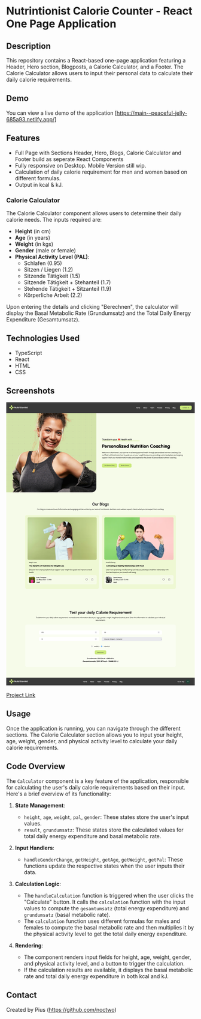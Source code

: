 # Nutrintionist Calorie Counter - React One Page Application

## Description

This repository contains a React-based one-page application featuring a Header, Hero section, Blogposts, a Calorie Calculator, and a Footer. The Calorie Calculator allows users to input their personal data to calculate their daily calorie requirements.

## Demo

You can view a live demo of the application [https://main--peaceful-jelly-685a93.netlify.app/]

## Features

- Full Page with Sections Header, Hero, Blogs, Calorie Calculator and Footer build as seperate React Components
- Fully responsive on Desktop. Mobile Version still wip.
- Calculation of daily calorie requirement for men and women based on different formulas.
- Output in kcal & kJ.

### Calorie Calculator

The Calorie Calculator component allows users to determine their daily calorie needs. The inputs required are:

- **Height** (in cm)
- **Age** (in years)
- **Weight** (in kgs)
- **Gender** (male or female)
- **Physical Activity Level (PAL)**:
  - Schlafen (0.95)
  - Sitzen / Liegen (1.2)
  - Sitzende Tätigkeit (1.5)
  - Sitzende Tätigkeit + Stehanteil (1.7)
  - Stehende Tätigkeit + Sitzanteil (1.9)
  - Körperliche Arbeit (2.2)

Upon entering the details and clicking "Berechnen", the calculator will display the Basal Metabolic Rate (Grundumsatz) and the Total Daily Energy Expenditure (Gesamtumsatz).

## Technologies Used

- TypeScript
- React
- HTML
- CSS

## Screenshots

![Example screenshot](/public/img/react-calorie-counter-app-screen.png)

[Project Link](https://github.com/noctwo/project-react-calorie-counter.git)

## Usage

Once the application is running, you can navigate through the different sections. The Calorie Calculator section allows you to input your height, age, weight, gender, and physical activity level to calculate your daily calorie requirements.

## Code Overview

The `Calculator` component is a key feature of the application, responsible for calculating the user's daily calorie requirements based on their input. Here's a brief overview of its functionality:

1. **State Management**:

   - `height`, `age`, `weight`, `pal`, `gender`: These states store the user's input values.
   - `result`, `grundumsatz`: These states store the calculated values for total daily energy expenditure and basal metabolic rate.

2. **Input Handlers**:

   - `handleGenderChange`, `getHeight`, `getAge`, `getWeight`, `getPal`: These functions update the respective states when the user inputs their data.

3. **Calculation Logic**:

   - The `handleCalculation` function is triggered when the user clicks the "Calculate" button. It calls the `calculation` function with the input values to compute the `gesamtumsatz` (total energy expenditure) and `grundumsatz` (basal metabolic rate).
   - The `calculation` function uses different formulas for males and females to compute the basal metabolic rate and then multiplies it by the physical activity level to get the total daily energy expenditure.

4. **Rendering**:
   - The component renders input fields for height, age, weight, gender, and physical activity level, and a button to trigger the calculation.
   - If the calculation results are available, it displays the basal metabolic rate and total daily energy expenditure in both kcal and kJ.

## Contact

Created by Pius (https://github.com/noctwo)
